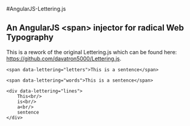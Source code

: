 #AngularJS-Lettering.js

## An AngularJS &lt;span&gt; injector for radical Web Typography

This is a rework of the original Lettering.js which can be found here: https://github.com/davatron5000/Lettering.js.

	<span data-lettering="letters">This is a sentence</span>
	
	<span data-lettering="words">This is a sentence</span>
	
	<div data-lettering="lines">
		This<br/> 
		is<br/> 
		a<br/> 
		sentence
	</div>